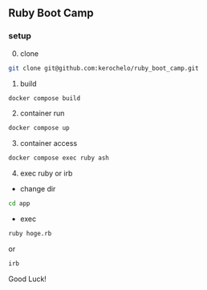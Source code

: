## Ruby Boot Camp
### setup
0. clone
```sh
git clone git@github.com:kerochelo/ruby_boot_camp.git
```

1. build
```sh
docker compose build
```

2. container run
```sh
docker compose up
```

3. container access
```sh
docker compose exec ruby ash
```

4. exec ruby or irb
- change dir
```sh
cd app
```
- exec 
```sh
ruby hoge.rb
```
or
```sh
irb
```

Good Luck!
